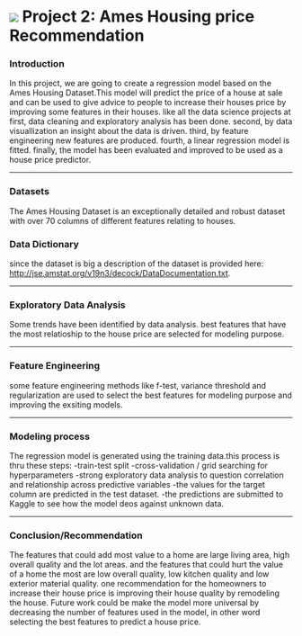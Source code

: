 # ![](https://ga-dash.s3.amazonaws.com/production/assets/logo-9f88ae6c9c3871690e33280fcf557f33.png) Project 2: Ames Housing price Recommendation

### Introduction
In this project, we are going to create a regression model based on the Ames Housing Dataset.This model will predict the price of a house at sale and can be used to give advice to people to increase their houses price by improving some features in their houses. like all the data science projects at first, data cleaning and exploratory analysis has been done. second, by data visuallization an insight about the data is driven. third, by feature engineering new features are produced. fourth, a linear regression model is fitted. finally, the model has been evaluated and improved to be used as a house price predictor. 

---

### Datasets
 The Ames Housing Dataset is an exceptionally detailed and robust dataset with over 70 columns of different features relating to houses. 

### Data Dictionary
 
since the dataset is big a description of the dataset is provided here: http://jse.amstat.org/v19n3/decock/DataDocumentation.txt.

---


### Exploratory Data Analysis

Some trends have been identified by data analysis. best features that have the most relatioship to the house price are selected for modeling purpose. 

---


### Feature Engineering

some feature engineering methods like f-test, variance threshold and regularization are used to select the best features for modeling purpose and improving the exsiting models. 

---


### Modeling process

The regression model is generated using the training data.this process is thru these steps:
-train-test split
-cross-validation / grid searching for hyperparameters
-strong exploratory data analysis to question correlation and relationship across predictive variables
-the values for the target column are predicted in the test dataset. 
-the predictions are submitted to Kaggle to see how the model deos against unknown data.



---


### Conclusion/Recommendation

The features that could add most value to a home are large living area, high overall quality and the lot areas. and the features that could hurt the value of a home the most are low overall quality, low kitchen quality and low exterior material quality. one recommendation for the homeowners to increase their house price is improving their house quality by remodeling the house. Future work could be make the model more universal by decreasing the number of features used in the model, in other word selecting the best features to predict a house price.  


